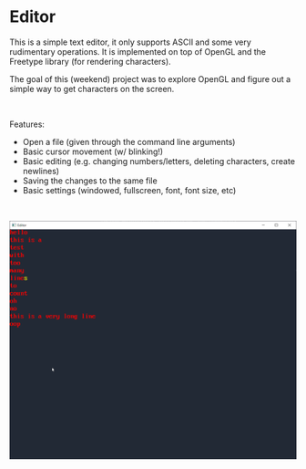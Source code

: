 # Editor

This is a simple text editor, it only supports ASCII and some very rudimentary operations.
It is implemented on top of OpenGL and the Freetype library (for rendering characters).

The goal of this (weekend) project was to explore OpenGL and figure out a simple way to get characters on the screen.

<br>

Features:

- Open a file (given through the command line arguments)
- Basic cursor movement (w/ blinking!)
- Basic editing (e.g. changing numbers/letters, deleting characters, create newlines)
- Saving the changes to the same file
- Basic settings (windowed, fullscreen, font, font size, etc)

<br>

![Image of the editor](./assets/editor.png)
